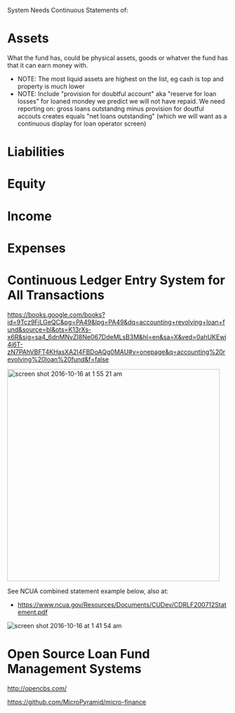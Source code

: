 

System Needs Continuous Statements of: 

# Assets

What the fund has, could be physical assets, goods or whatver the fund has that it can earn money with. 

* NOTE: The most liquid assets are highest on the list, eg cash is top and property is much lower
* NOTE: Include "provision for doubtful account" aka "reserve for loan losses" for loaned mondey we predict we will not have repaid.  We need reporting on: gross loans outstandng minus provision for doutful accouts creates equals "net loans outstanding" (which we will want as a continuous display for loan operator screen)

# Liabilities

# Equity

# Income 

# Expenses


# Continuous Ledger Entry System for All Transactions

https://books.google.com/books?id=9Tcz9FjLGeQC&pg=PA49&lpg=PA49&dq=accounting+revolving+loan+fund&source=bl&ots=K13rXs-x6R&sig=sa4_6dnMNvZI8Ne067DdeMLsB3M&hl=en&sa=X&ved=0ahUKEwj4i6T-zN7PAhVBFT4KHasXA2I4FBDoAQg0MAU#v=onepage&q=accounting%20revolving%20loan%20fund&f=false

<img width="484" alt="screen shot 2016-10-16 at 1 55 21 am" src="https://cloud.githubusercontent.com/assets/8837791/19415558/c813ee28-9341-11e6-9d2a-151ac932c085.png">

See NCUA combined statement example below, also at:
* https://www.ncua.gov/Resources/Documents/CUDev/CDRLF200712Statement.pdf 

![screen shot 2016-10-16 at 1 41 54 am](https://cloud.githubusercontent.com/assets/2357755/19415560/e07c7c50-9341-11e6-9dc9-bcee093eddaa.png)

# Open Source Loan Fund Management Systems

http://opencbs.com/

https://github.com/MicroPyramid/micro-finance



